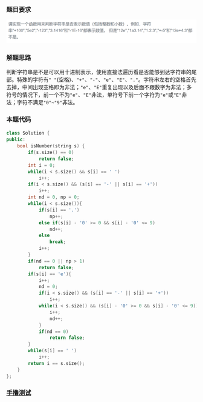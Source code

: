 ### 题目要求

![](pic/offer20.png)

### 解题思路

判断字符串是不是可以用十进制表示，使用直接法遍历看是否能够到达字符串的尾部。特殊的字符有`" "`(空格)、`"+"`、`"-"`、`"e"`、`"E"`、`"."`。字符串左右的空格首先去掉，中间出现空格即为非法；`"e"`、`"E"`重复出现以及后面不跟数字为非法；多符号的情况下，前一个不为`"e"`、`"E"`非法，单符号下前一个字符为`"e"`或`"E"`非法；字符不满足`"0"~"9"`非法。

### 本题代码

```c++
class Solution {
public:
    bool isNumber(string s) {
        if(s.size() == 0)
            return false;
        int i = 0;
        while(i < s.size() && s[i] == ' ')
            i++;
        if(i < s.size() && (s[i] == '-' || s[i] == '+'))
            i++;
        int nd = 0, np = 0;
        while(i < s.size()){
            if(s[i] == '.')
                np++;
            else if(s[i] - '0' >= 0 && s[i] - '0' <= 9)
                nd++;
            else
                break;
            i++;
        }
        if(nd == 0 || np > 1)
            return false;
        if(s[i] == 'e'){
            i++;
            nd = 0;
            if(i < s.size() && (s[i] == '-' || s[i] == '+'))
                i++;
            while(i < s.size() && (s[i] - '0' >= 0 && s[i] - '0' <= 9)){
                i++;
                nd++;
            }
            if(nd == 0)
                return false;
        }
        while(s[i] == ' ')
            i++;
        return i == s.size();
    }
};
```

### [手撸测试](https://www.nowcoder.com/practice/6f8c901d091949a5837e24bb82a731f2?tpId=13&tqId=11206&tPage=3&rp=1&ru=%2Fta%2Fcoding-interviews&qru=%2Fta%2Fcoding-interviews%2Fquestion-ranking)  

